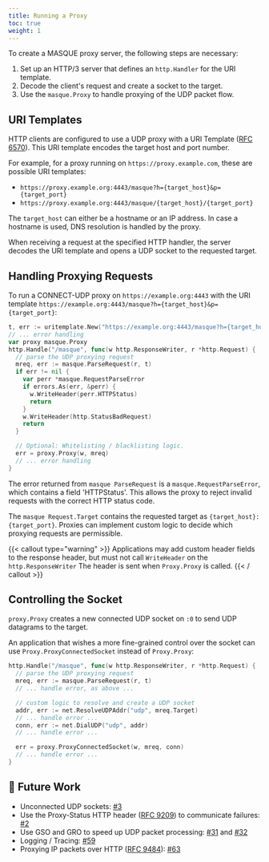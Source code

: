 ```yaml
---
title: Running a Proxy
toc: true
weight: 1
---
```


To create a MASQUE proxy server, the following steps are necessary:

1. Set up an HTTP/3 server that defines an `http.Handler` for the URI template.
2. Decode the client's request and create a socket to the target.
3. Use the `masque.Proxy` to handle proxying of the UDP packet flow.

## URI Templates

HTTP clients are configured to use a UDP proxy with a URI Template ([RFC 6570](https://datatracker.ietf.org/doc/html/rfc6570)).
This URI template encodes the target host and port number.

For example, for a proxy running on `https://proxy.example.com`, these are possible URI templates:
* `https://proxy.example.org:4443/masque?h={target_host}&p={target_port}`
* `https://proxy.example.org:4443/masque/{target_host}/{target_port}`

The `target_host` can either be a hostname or an IP address. In case a hostname is used, DNS resolution is handled by the proxy.

When receiving a request at the specified HTTP handler, the server decodes the URI template and opens a UDP socket to the requested target.

## Handling Proxying Requests

To run a CONNECT-UDP proxy on `https://example.org:4443` with the URI template `https://example.org:4443/masque?h={target_host}&p={target_port}`:

```go
t, err := uritemplate.New("https://example.org:4443/masque?h={target_host}&p={target_port}")
// ... error handling
var proxy masque.Proxy
http.Handle("/masque", func(w http.ResponseWriter, r *http.Request) {
  // parse the UDP proxying request
  mreq, err := masque.ParseRequest(r, t)
  if err != nil {
    var perr *masque.RequestParseError
    if errors.As(err, &perr) {
      w.WriteHeader(perr.HTTPStatus)
      return
    }
    w.WriteHeader(http.StatusBadRequest)
    return
  }

  // Optional: Whitelisting / blacklisting logic.
  err = proxy.Proxy(w, mreq)
  // ... error handling
}
```

The error returned from `masque ParseRequest` is a `masque.RequestParseError`, which contains a field 'HTTPStatus'. This allows the proxy to reject
invalid requests with the correct HTTP status code.

The `masque Request.Target` contains the requested target as `{target_host}:{target_port}`. Proxies can implement custom logic to decide which proxying requests are permissible.

{{< callout type="warning" >}}
  Applications may add custom header fields to the response header, but must not call `WriteHeader` on the `http.ResponseWriter`
  The header is sent when `Proxy.Proxy` is called.
{{< / callout >}}

## Controlling the Socket

`proxy.Proxy` creates a new connected UDP socket on `:0` to send UDP datagrams to the target.

An application that wishes a more fine-grained control over the socket can use `Proxy.ProxyConnectedSocket` instead of `Proxy.Proxy`:
```go
http.Handle("/masque", func(w http.ResponseWriter, r *http.Request) {
  // parse the UDP proxying request
  mreq, err := masque.ParseRequest(r, t)
  // ... handle error, as above ...

  // custom logic to resolve and create a UDP socket
  addr, err := net.ResolveUDPAddr("udp", mreq.Target)
  // ... handle error ...
  conn, err := net.DialUDP("udp", addr)
  // ... handle error ...

  err = proxy.ProxyConnectedSocket(w, mreq, conn)
  // ... handle error ...
}
```

## 📝 Future Work 

* Unconnected UDP sockets: [#3](https://github.com/quic-go/masque-go/issues/3)
* Use the Proxy-Status HTTP header ([RFC 9209](https://datatracker.ietf.org/doc/html/rfc9209)) to communicate failures: [#2](https://github.com/quic-go/masque-go/issues/2)
* Use GSO and GRO to speed up UDP packet processing: [#31](https://github.com/quic-go/masque-go/issues/31) and [#32](https://github.com/quic-go/masque-go/issues/32)
* Logging / Tracing: [#59](https://github.com/quic-go/masque-go/issues/59)
* Proxying IP packets over HTTP ([RFC 9484](https://datatracker.ietf.org/doc/html/rfc9484)): [#63](https://github.com/quic-go/masque-go/issues/63)
